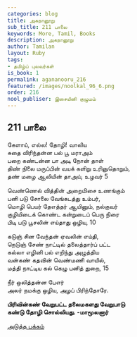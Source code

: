 ```yaml
---
categories: blog
title: அகநானூறு
sub_title: 211 பாலை
keywords: More, Tamil, Books
description: அகநானூறு
author: Tamilan
layout: Ruby
tags:
- தமிழ்ப் புலவர்கள்
is_book: 1
permalink: agananooru_216
featured: /images/noolkal_96_6.png
order: 216
nool_publiser: இசையினி குழுமம்
---
```



## 211 பாலை

கேளாய், எல்ல! தோழி! வாலிய  
சுதை விரிந்தன்ன பல் பூ மராஅம்  
பறை கண்டன்ன பா அடி நோன் தாள்  
திண் நிலை மருப்பின் வயக் களிறு உரிஞுதொறும்,  
தண் மழை ஆலியின் தாஅய், உழவர் 5

வெண்ணெல் வித்தின் அறைமிசை உணங்கும்  
பனி படு சோலை வேங்கடத்து உம்பர்,  
மொழி பெயர் தேஎத்தர் ஆயினும், நல்குவர்  
குழியிடைக் கொண்ட கன்றுடைப் பெரு நிரை  
பிடி படு பூசலின் எய்தாது ஒழிய, 10

கடுஞ் சின வேந்தன் ஏவலின் எய்தி,  
நெடுஞ் சேண் நாட்டில் தலைத்தார்ப் பட்ட  
கல்லா எழினி பல் எறிந்து அழுத்திய  
வன்கண் கதவின் வெண்மணி வாயில்,  
மத்தி நாட்டிய கல் கெழு பனித் துறை, 15

நீர் ஒலித்தன்ன பேஎர்  
அலர் நமக்கு ஒழிய, அழப் பிரிந்தோரே.

**பிரிவின்கண் வேறுபட்ட தலைமகளது வேறுபாடு  
கண்டு தோழி சொல்லியது. -மாமூலனார்**

[அடுத்த பக்கம்](agananooru_217)